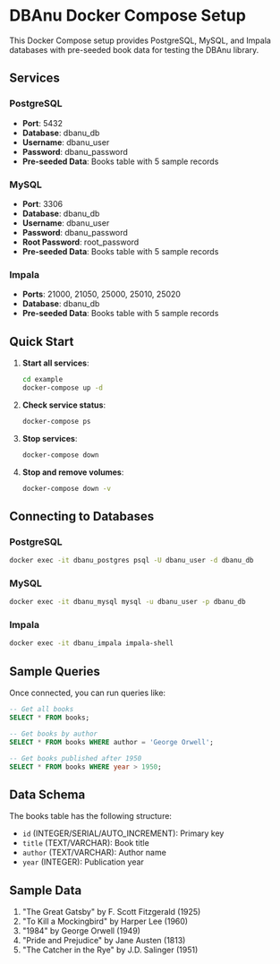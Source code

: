# DBAnu Docker Compose Setup

This Docker Compose setup provides PostgreSQL, MySQL, and Impala databases with pre-seeded book data for testing the DBAnu library.

## Services

### PostgreSQL
- **Port**: 5432
- **Database**: dbanu_db
- **Username**: dbanu_user
- **Password**: dbanu_password
- **Pre-seeded Data**: Books table with 5 sample records

### MySQL
- **Port**: 3306
- **Database**: dbanu_db
- **Username**: dbanu_user
- **Password**: dbanu_password
- **Root Password**: root_password
- **Pre-seeded Data**: Books table with 5 sample records

### Impala
- **Ports**: 21000, 21050, 25000, 25010, 25020
- **Database**: dbanu_db
- **Pre-seeded Data**: Books table with 5 sample records

## Quick Start

1. **Start all services**:
   ```bash
   cd example
   docker-compose up -d
   ```

2. **Check service status**:
   ```bash
   docker-compose ps
   ```

3. **Stop services**:
   ```bash
   docker-compose down
   ```

4. **Stop and remove volumes**:
   ```bash
   docker-compose down -v
   ```

## Connecting to Databases

### PostgreSQL
```bash
docker exec -it dbanu_postgres psql -U dbanu_user -d dbanu_db
```

### MySQL
```bash
docker exec -it dbanu_mysql mysql -u dbanu_user -p dbanu_db
```

### Impala
```bash
docker exec -it dbanu_impala impala-shell
```

## Sample Queries

Once connected, you can run queries like:

```sql
-- Get all books
SELECT * FROM books;

-- Get books by author
SELECT * FROM books WHERE author = 'George Orwell';

-- Get books published after 1950
SELECT * FROM books WHERE year > 1950;
```

## Data Schema

The books table has the following structure:
- `id` (INTEGER/SERIAL/AUTO_INCREMENT): Primary key
- `title` (TEXT/VARCHAR): Book title
- `author` (TEXT/VARCHAR): Author name
- `year` (INTEGER): Publication year

## Sample Data

1. "The Great Gatsby" by F. Scott Fitzgerald (1925)
2. "To Kill a Mockingbird" by Harper Lee (1960)
3. "1984" by George Orwell (1949)
4. "Pride and Prejudice" by Jane Austen (1813)
5. "The Catcher in the Rye" by J.D. Salinger (1951)